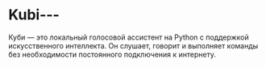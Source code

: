 # Kubi---
Куби — это локальный голосовой ассистент на Python с поддержкой искусственного интеллекта. Он слушает, говорит и выполняет команды без необходимости постоянного подключения к интернету.
